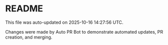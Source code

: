 # README

This file was auto-updated on 2025-10-16 14:27:56 UTC.

Changes were made by Auto PR Bot to demonstrate automated updates, PR creation, and merging.
